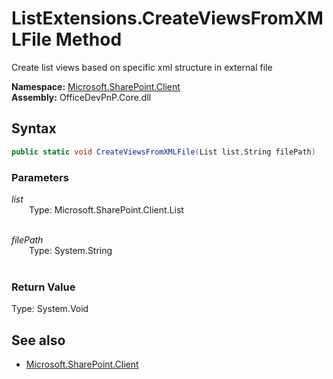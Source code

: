 # ListExtensions.CreateViewsFromXMLFile Method  
Create list views based on specific xml structure in external file  

**Namespace:** [Microsoft.SharePoint.Client](Microsoft.SharePoint.Client.md)  
**Assembly:** OfficeDevPnP.Core.dll  
## Syntax
```C#
public static void CreateViewsFromXMLFile(List list,String filePath)
```
### Parameters
*list*  
&emsp;&emsp;Type: Microsoft.SharePoint.Client.List  
&emsp;&emsp;  
  
*filePath*  
&emsp;&emsp;Type: System.String  
&emsp;&emsp;  
  
### Return Value
Type: System.Void  

## See also
- [Microsoft.SharePoint.Client](Microsoft.SharePoint.Client.md)

